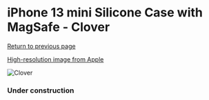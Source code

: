 # iPhone 13 mini Silicone Case with MagSafe - Clover

[Return to previous page](/iphone_13)

[High-resolution image from Apple](https://store.storeimages.cdn-apple.com/8756/as-images.apple.com/is/MM1X3?wid=4500&hei=4500&fmt=png)

<div style="width: 384px"><img src="/everyphone/MM1X3.png" alt="Clover"></div>

### Under construction
